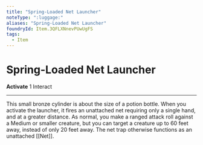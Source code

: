 ```yaml
---
title: "Spring-Loaded Net Launcher"
noteType: ":luggage:"
aliases: "Spring-Loaded Net Launcher"
foundryId: Item.3QFLXNnevPUwUgFS
tags:
  - Item
---
```


# Spring-Loaded Net Launcher

**Activate** 1 Interact

* * *

This small bronze cylinder is about the size of a potion bottle. When you activate the launcher, it fires an unattached net requiring only a single hand, and at a greater distance. As normal, you make a ranged attack roll against a Medium or smaller creature, but you can target a creature up to 60 feet away, instead of only 20 feet away. The net trap otherwise functions as an unattached [[Net]].

